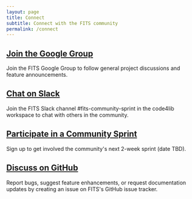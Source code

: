 ```yaml
---
layout: page
title: Connect
subtitle: Connect with the FITS community
permalink: /connect
---
```


<div class="connect-cards">
  <div>
    <h2><a href="https://groups.google.com/forum/#!forum/fits-users">Join the Google Group</a></h2>
    <p>Join the FITS Google Group to follow general project discussions and feature announcements.</p>
  </div>
  <div>
    <h2><a href="https://code4lib.slack.com/archives/C033DU44Q4R">Chat on Slack</a></h2>
    <p>Join the FITS Slack channel #fits-community-sprint in the code4lib workspace to chat with others in the community.</p>
  </div>
  <div>
    <h2><a href="#">Participate in a Community Sprint</a></h2>
    <p>Sign up to get involved the community's next 2-week sprint (date TBD).</p>
  </div>
  <div>
    <h2><a href="https://github.com/harvard-lts/fits/issues">Discuss on GitHub</a></h2>
    <p>Report bugs, suggest feature enhancements, or request documentation updates by creating an issue on FITS's GitHub issue tracker.</p>
  </div>
</div>